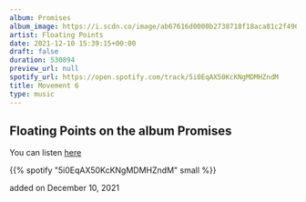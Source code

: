 ```yaml
---
album: Promises
album_image: https://i.scdn.co/image/ab67616d0000b2738718f18aca81c2f4961946f4
artist: Floating Points
date: 2021-12-10 15:39:15+00:00
draft: false
duration: 530894
preview_url: null
spotify_url: https://open.spotify.com/track/5i0EqAX50KcKNgMDMHZndM
title: Movement 6
type: music
---
```



## Floating Points on the album Promises

You can listen [here](https://open.spotify.com/track/5i0EqAX50KcKNgMDMHZndM)

{{% spotify "5i0EqAX50KcKNgMDMHZndM" small %}}

added on December 10, 2021